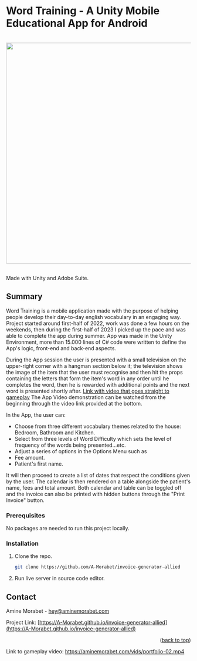 <a name="readme-top"></a>
# Word Training - A Unity Mobile Educational App for Android

</br>
<div align="center">
<img src="https://github.com/A-Morabet/word-training/blob/main/02-screenshot.png" width="600"/>
</div>
</br>

Made with Unity and Adobe Suite.

## Summary

Word Training is a mobile application made with the purpose of helping people develop their day-to-day english vocabulary in an engaging way.
Project started around first-half of 2022, work was done a few hours on the weekends, then during the first-half of 2023 I picked up the pace
and was able to complete the app during summer.
App was made in the Unity Environment, more than 15.000 lines of C# code were written to define the App's logic, front-end and back-end aspects.

During the App session the user is presented with a small television on the upper-right corner with a hangman section below it; the television shows
the image of the item that the user must recognise and then hit the props containing the letters that form the item's word in any order until 
he completes the word, then he is rewarded with additional points and the next word is presented shortly after. [Link with video that goes straight to gameplay](https://aminemorabet.com/vids/portfolio-02.mp4#t=100.5)
The App Video demonstration can be watched from the beginning through the video link provided at the bottom.

In the App, the user can:

- Choose from three different vocabulary themes related to the house: Bedroom, Bathroom and Kitchen.
- Select from three levels of Word Difficulty which sets the level of frequency of the words being presented...etc.
- Adjust a series of options in the Options Menu such as 
- Fee amount.
- Patient's first name.

It will then proceed to create a list of dates that respect the
conditions given by the user. The calendar is then rendered
on a table alongside the patient's name, fees and total amount.
Both calendar and table can be toggled off and the invoice can 
also be printed with hidden buttons through the "Print Invoice" button.

### Prerequisites

No packages are needed to run this project locally.

### Installation

1. Clone the repo.
   ```sh
   git clone https://github.com/A-Morabet/invoice-generator-allied
   ```
2. Run live server in source code editor.

## Contact

Amine Morabet - hey@aminemorabet.com

Project Link: [https://A-Morabet.github.io/invoice-generator-allied](https://A-Morabet.github.io/invoice-generator-allied)

<p align="right">(<a href="#readme-top">back to top</a>)</p>


Link to gameplay video: https://aminemorabet.com/vids/portfolio-02.mp4
